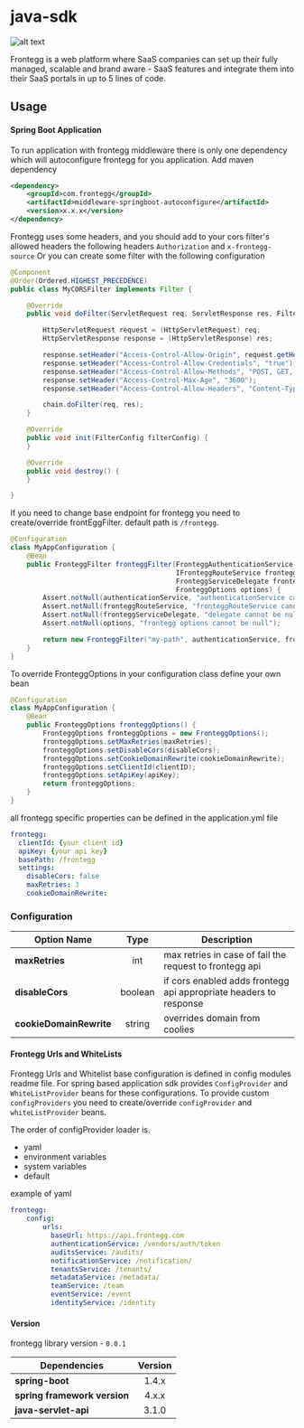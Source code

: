# java-sdk

![alt text](https://fronteggstuff.blob.core.windows.net/frongegg-logos/logo-transparent.png)

Frontegg is a web platform where SaaS companies can set up their fully managed, scalable and brand aware - SaaS features and integrate them into their SaaS portals in up to 5 lines of code.

## Usage

#### Spring Boot Application
To run application with frontegg middleware there is only one dependency which will autoconfigure frontegg for you application.
Add maven dependency 
```xml
<dependency>
    <groupId>com.frontegg</groupId>
    <artifactId>middleware-springboot-autoconfigure</artifactId>
    <version>x.x.x</version>
</dependency>
```
Frontegg uses some headers, and you should add to your cors filter's allowed headers the following headers `Authorization` and `x-frontegg-source`
Or you can create some filter with the following configuration


```java
@Component
@Order(Ordered.HIGHEST_PRECEDENCE)
public class MyCORSFilter implements Filter {

    @Override
    public void doFilter(ServletRequest req, ServletResponse res, FilterChain chain) throws IOException, ServletException {

        HttpServletRequest request = (HttpServletRequest) req;
        HttpServletResponse response = (HttpServletResponse) res;

        response.setHeader("Access-Control-Allow-Origin", request.getHeader("Origin"));
        response.setHeader("Access-Control-Allow-Credentials", "true");
        response.setHeader("Access-Control-Allow-Methods", "POST, GET, PUT, PATCH, OPTIONS, DELETE");
        response.setHeader("Access-Control-Max-Age", "3600");
        response.setHeader("Access-Control-Allow-Headers", "Content-Type, Accept, x-frontegg-source, Authorization");

        chain.doFilter(req, res);
    }

    @Override
    public void init(FilterConfig filterConfig) {
    }

    @Override
    public void destroy() {
    }

}
```

If you need to change base endpoint for frontegg you need to create/override frontEggFilter.
default path is `/frontegg`.
```java
@Configuration
class MyAppConfiguration {
    @Bean
    public FronteggFilter fronteggFilter(FronteggAuthenticationService authenticationService,
                                         IFronteggRouteService fronteggRouteService,
                                         FronteggServiceDelegate fronteggServiceDelegate,
                                         FronteggOptions options) {
        Assert.notNull(authenticationService, "authenticationService cannot be null");
        Assert.notNull(fronteggRouteService, "fronteggRouteService cannot be null");
        Assert.notNull(fronteggServiceDelegate, "delegate cannot be null");
        Assert.notNull(options, "frontegg options cannot be null");

        return new FronteggFilter("my-path", authenticationService, fronteggRouteService, fronteggServiceDelegate, options);
    }
}
```

To override FronteggOptions in your configuration class define your own bean
```java
@Configuration
class MyAppConfiguration {
    @Bean
    public FronteggOptions fronteggOptions() {
        FronteggOptions fronteggOptions = new FronteggOptions();
        fronteggOptions.setMaxRetries(maxRetries);
        fronteggOptions.setDisableCors(disableCors);
        fronteggOptions.setCookieDomainRewrite(cookieDomainRewrite);
        fronteggOptions.setClientId(clientID);
        fronteggOptions.setApiKey(apiKey);
        return fronteggOptions;
    }
}
```

all frontegg specific properties can be defined in the application.yml file
```yaml
frontegg:
  clientId: {your client id}
  apiKey: {your api key}
  basePath: /frontegg
  settings:
    disableCors: false
    maxRetries: 3
    cookieDomainRewrite:
``` 


### Configuration

| Option Name       | Type   | Description
|-------------------|:---:|---|
| **maxRetries**    | int | max retries in case of fail the request to frontegg api | 
| **disableCors**  | boolean | if cors enabled adds frontegg api appropriate headers to response |
| **cookieDomainRewrite**   | string | overrides domain from coolies |

#### Frontegg Urls and WhiteLists

Frontegg Urls and Whitelist base configuration is defined in config modules readme file.
For spring based application sdk provides `ConfigProvider` and `WhiteListProvider` beans for these configurations.
To provide custom `configProviders` you need to create/override `configProvider` and  `whiteListProvider` beans.

The order of configProvider loader is. 
- yaml 
- environment variables
- system variables
- default 

example of yaml 
```yaml
frontegg:
    config:
        urls:
          baseUrl: https://api.frontegg.com
          authenticationService: /vendors/auth/token
          auditsService: /audits/
          notificationService: /notification/
          tenantsService: /tenants/
          metadataService: /metadata/
          teamService: /team
          eventService: /event
          identityService: /identity
```

#### Version

frontegg library version - `0.0.1`

| Dependencies       | Version |
|-------------------|:---:|
| **spring-boot**    | 1.4.x | 
| **spring framework version**    | 4.x.x | 
| **java-servlet-api**  | 3.1.0 |
